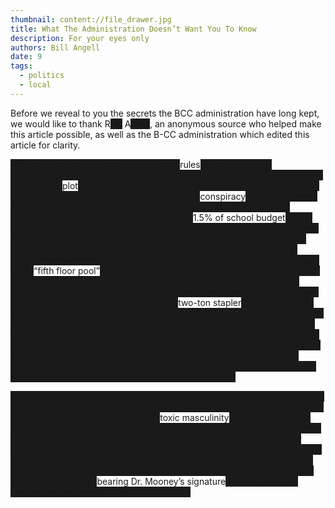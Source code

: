 ```yaml
---
thumbnail: content://file_drawer.jpg
title: What The Administration Doesn’t Want You To Know
description: For your eyes only
authors: Bill Angell
date: 9
tags:
  - politics
  - local
---
```


Before we reveal to you the secrets the BCC administration have long kept, we would like to thank R<s>ick</s> A<s>stley</s>, an anonymous source who helped make this article possible, as well as the B-CC administration which edited this article for clarity.

<s>We're no strangers to love You know the </s>rules<s> and so do I A full commitment's what I'm thinking of You wouldn't get this from any other guy I just wanna </s>plot<s> tell you how I'm feeling Gotta make you understand
Never gonna give you up Never gonna let you down </s>conspiracy<s> Never gonna run around and desert you Never gonna make you cry Never gonna say goodbye Never gonna tell a lie and hurt you </s>1.5% of school budget<s> Never gonna give you up Never gonna let you down Never gonna run around and desert you Never gonna make you cry Never gonna say goodbye Never gonna tell a lie and hurt you 
We've known each other for so long  Your heart's been aching but you're too shy to say itInside we both know what's been </s>“fifth floor pool”<s> on We know the game and we're gonna play it And if you ask me how I'm feeling Don't tell me you're too blind to see Never gonna give you up Never gonna let you down Never gonna run around and desert you Never gonna make you cry a </s>two-ton stapler<s> Never gonna say goodbye Never gonna tell a lie and hurt you Never gonna give you up Never gonna let you down
Never gonna run around and desert you Never gonna give you up Never gonna let you down Never gonna run around and desert you Never gonna make you cry Never gonna say goodbye Never gonna tell a lie and hurt you Never gonna give you up Never gonna let you down Never gonna run around and desert you Never gonna make you cry Never gonna say goodbye Never gonna tell a lie and hurt you 
 
(Ooh) Never gonna give, never gonna give (Give you up) We've known each other for so longnYour heart's been aching but you're too shy to say it nside we both know what's been going on</s>toxic masculinity<s> We know the game and we're gonna play itI just wanna tell you how I'm feeling Gotta make you understand
Never gonna give you up Never gonna let you down Never gonna run around and desert you Never gonna make you virusNever gonna say goodbye Never gonna tell a lie and hurt you Never gonna give you up Never gonna let you down Never gonna run around and desert you Never gonna make you cry </s>bearing Dr. Mooney’s signature<s> Never gonna say goodbye Never gonna tell a lie and hurt you</s>

<style>.article-content p {text-align: justify;} s {background-color: currentColor; text-decoration: none;}</style>
